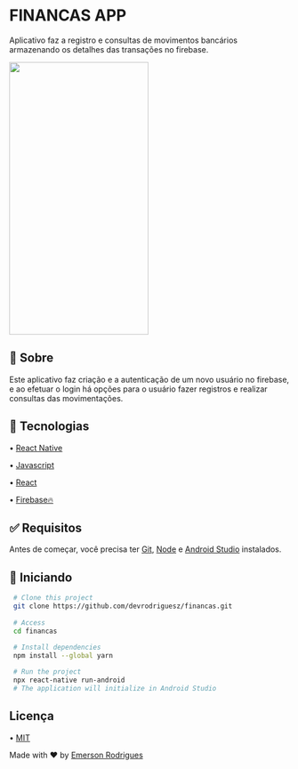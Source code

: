 # FINANCAS APP

Aplicativo faz a registro e consultas de movimentos bancários armazenando os detalhes das transações no firebase.

<img src= "https://user-images.githubusercontent.com/110337546/196049085-5b40d309-2b7f-4023-8d51-2878e3778860.gif" width="250" height="490">

## 🎯 Sobre
Este aplicativo faz criação e a autenticação de um novo usuário no firebase, e ao efetuar o login há opções para o usuário fazer registros e realizar consultas das movimentações.  

## 🚀 Tecnologias
• [React Native](https://reactnative.dev)

• [Javascript](https://www.javascript.com)

• [React](https://pt-br.reactjs.org)

• [Firebase🔥](https://firebase.google.com/)

## ✅ Requisitos

Antes de começar, você precisa ter [Git](https://git-scm.com), [Node](https://nodejs.org/en/) e [Android Studio](https://developer.android.com/studio) instalados.

## 🏁 Iniciando

```bash 
 # Clone this project
 git clone https://github.com/devrodriguesz/financas.git
  
 # Access
 cd financas
  
 # Install dependencies
 npm install --global yarn

 # Run the project
 npx react-native run-android
 # The application will initialize in Android Studio
``` 

## Licença

• [MIT](https://choosealicense.com/licenses/mit/)

Made with ❤️ by [Emerson Rodrigues](https://github.com/devrodriguesz/)

